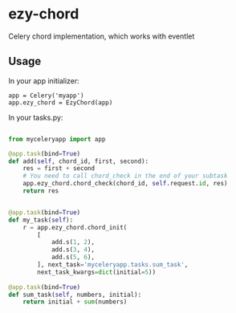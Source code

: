 # ezy-chord
Celery chord implementation, which works with eventlet

## Usage

In your app initializer:

```
app = Celery('myapp')
app.ezy_chord = EzyChord(app)
```

In your tasks.py:

```python

from myceleryapp import app

@app.task(bind=True)
def add(self, chord_id, first, second):
    res = first + second
    # You need to call chord_check in the end of your subtask
    app.ezy_chord.chord_check(chord_id, self.request.id, res)
    return res


@app.task(bind=True)
def my_task(self):
    r = app.ezy_chord.chord_init(
        [
            add.s(1, 2),
            add.s(3, 4),
            add.s(5, 6),
        ], next_task='myceleryapp.tasks.sum_task',
        next_task_kwargs=dict(initial=5))
        
@app.task(bind=True)
def sum_task(self, numbers, initial):
    return initial + sum(numbers)
```
